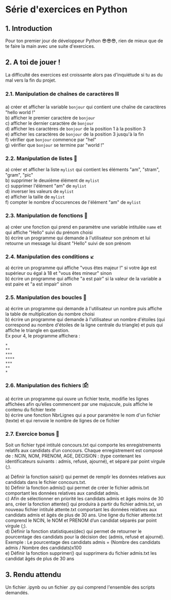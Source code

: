 # Série d'exercices en Python

## 1. Introduction
Pour ton premier jour de développeur Python 😎😎😎, rien de mieux que de te faire la main avec une suite d'exercices. 

## 2. A toi de jouer !
La difficulté des exercices est croissante alors pas d'inquiétude si tu as du mal vers la fin du projet.

### 2.1. Manipulation de chaînes de caractères ⛓
a) créer et afficher la variable `bonjour` qui contient une chaîne de caractères "hello world !"  
b) afficher le premier caractère de `bonjour`  
c) afficher le dernier caractère de `bonjour`  
d) afficher les caractères de `bonjour` de la position 1 à la position 3  
e) afficher les caractères de `bonjour` de la position 3 jusqu'à la fin  
f) vérifier que `bonjour` commence par "hel"  
g) vérifier que `bonjour` se termine par "world !"  

### 2.2. Manipulation de listes 🐛
a) créer et afficher la liste `mylist` qui contient les éléments "am", "stram", "gram", "pic"  
b) supprimer le deuxième élément de `mylist`  
c) supprimer l'élément "am" de `mylist`  
d) inverser les valeurs de `mylist`  
e) afficher la taille de `mylist`  
f) compter le nombre d'occurences de l'élément "am" de `mylist`  

### 2.3. Manipulation de fonctions 🔗
a) créer une fonction qui prend en paramètre une variable intitulée `name` et qui affiche "Hello" suivi du prénom choisi  
b) écrire un programme qui demande à l'utilisateur son prénom et lui retourne un message lui disant "Hello" suivi de son prénom  

### 2.4. Manipulation des conditions ↙️
a) écrire un programme qui affiche "vous êtes majeur !" si votre âge est supérieur ou égal à 18 et "vous êtes mineur" sinon    
b) écrire un programme qui affiche "a est pair" si la valeur de la variable a est paire et "a est impair" sinon  

### 2.5. Manipulation des boucles 💍
a) écrire un programme qui demande à l'utilisateur un nombre puis affiche la table de multiplication du nombre choisi  
b) écrire un programme qui demande à l'utilisateur un nombre d'étoiles (qui correspond au nombre d'étoiles de la ligne centrale du triangle) et puis qui affiche le triangle en question.  
Ex pour 4, le programme affichera : 
```
*
**
***
****
***
**
*
```

### 2.6. Manipulation des fichiers 🖆
a) écrire un programme qui ouvre un fichier texte, modifie les lignes affichées afin qu’elles commencent par une majuscule, puis affiche le contenu du fichier texte   
b) écrire une fonction NbrLignes qui a pour paramètre le nom d'un fichier (texte) et qui renvoie le nombre de lignes de ce fichier  

### 2.7. Exercice bonus 💯
Soit un fichier typé intitulé concours.txt qui comporte les enregistrements relatifs aux candidats d’un concours. Chaque enregistrement est composé de : NCIN, NOM, PRENOM, AGE, DECISION : (type contenant les identificateurs suivants : admis, refusé, ajourné), et séparé par point virgule (;).

a) Définir la fonction saisir() qui permet de remplir les données relatives aux candidats dans le fichier concours.txt.  
b) Définir la fonction admis() qui permet de créer le fichier admis.txt comportant les données relatives aux candidat admis.  
c) Afin de sélectionner en priorité les candidats admis et âgés moins de 30 ans, créer la fonction attente() qui produira à partir du fichier admis.txt, un nouveau fichier intitulé attente.txt comportant les données relatives aux candidats admis et âgés de plus de 30 ans. Une ligne du fichier attente.txt comprend le NCIN, le NOM et PRENOM d’un candidat séparés par point virgule (;).  
d) Définir la fonction statistiques(dec) qui permet de retourner le pourcentage des candidats pour la décision dec (admis, refusé et ajourné). Exemple : Le pourcentage des candidats admis = (Nombre des candidats admis / Nombre des candidats)x100  
e) Définir la fonction supprimer() qui supprimera du fichier admis.txt les candidat âgés de plus de 30 ans  

## 3. Rendu attendu
Un fichier .ipynb ou un fichier .py qui comprend l'ensemble des scripts demandés. 

